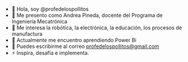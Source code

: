 - 👋 Hola, soy @profedelospollitos
- 👋 Me presento como Andrea Pineda, docente del Programa de Ingeniería Mecatrónica
- 👀 Me interesa la robótica, la electrónica, la educación, los procesos de manufactura
- 🌱 Actualmente me encuentro aprendiendo Power Bi
- 💞️ Puedes escribirme al correo profedelospollitos@gmail.com
- ⚡ Inspira, desafía e implementa. 

<!---
profedelospollitos/profedelospollitos is a ✨ special ✨ repository because its `README.md` (this file) appears on your GitHub profile.
You can click the Preview link to take a look at your changes.
--->
